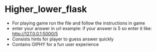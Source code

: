 # Higher_lower_flask

- For playing game run the file and follow the instructions in game
- enter your answer in url example: if your answer is 5 so enter it like: http://127.0.0.1:5000/5
- Consists hints for player to guess answer quickly
- Contains GIPHY for a fun user experience
